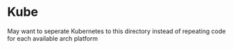 # Kube
May want to seperate Kubernetes to this directory instead of repeating code for each available arch platform
